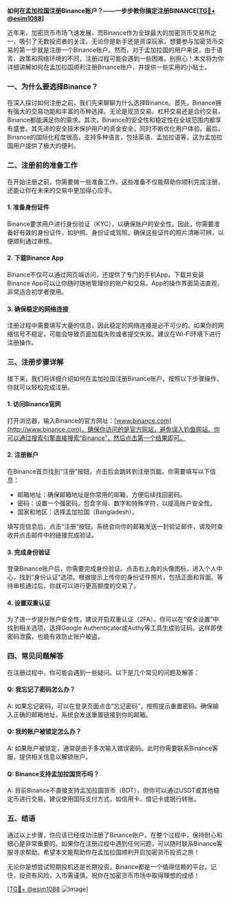 **如何在孟加拉国注册Binance账户？——一步步教你搞定注册BINANCE[[TG💪+ @esim1088](https://t.me/s/esim1088)]**

近年来，加密货币市场飞速发展，而Binance作为全球最大的加密货币交易所之一，吸引了无数投资者的关注。无论你是新手还是资深玩家，想要参与加密货币交易的第一步就是注册一个Binance账户。然而，对于孟加拉国的用户来说，由于语言、政策和网络环境的不同，注册过程可能会遇到一些困难。别担心！本文将为你详细讲解如何在孟加拉国顺利注册Binance账户，并提供一些实用的小贴士。

### 一、为什么要选择Binance？

在深入探讨如何注册之前，我们先来聊聊为什么选择Binance。首先，Binance拥有强大的交易功能和丰富的币种选择。无论是现货交易、杠杆交易还是合约交易，Binance都能满足你的需求。其次，Binance的安全性和稳定性在全球范围内都享有盛誉。其先进的安全技术保护用户的资金安全，同时不断优化用户体验。最后，Binance的国际化程度很高，支持多种语言，包括英语、孟加拉语等，这为孟加拉国用户提供了极大的便利。

### 二、注册前的准备工作

在开始注册之前，你需要做一些准备工作。这些准备不仅能帮助你顺利完成注册，还能让你在未来的交易中更加得心应手。

#### 1. 准备身份证件
Binance要求用户进行身份验证（KYC），以确保账户的安全性。因此，你需要准备好有效的身份证件，如护照、身份证或驾照。确保这些证件的照片清晰可辨，以便顺利通过审核。

#### 2. 下载Binance App
Binance不仅可以通过网页端访问，还提供了专门的手机App。下载并安装Binance App可以让你随时随地管理你的账户和交易。App的操作界面简洁直观，非常适合初学者使用。

#### 3. 确保稳定的网络连接
注册过程中需要填写大量的信息，因此稳定的网络连接是必不可少的。如果你的网络信号不稳定，可能会导致页面加载失败或者提交失败。建议在Wi-Fi环境下进行注册操作。

### 三、注册步骤详解

接下来，我们将详细介绍如何在孟加拉国注册Binance账户。按照以下步骤操作，你就可以轻松完成注册。

#### 1. 访问Binance官网
打开浏览器，输入Binance的官方网址：[www.binance.com](http://www.binance.com)。确保你访问的是官方网站，避免误入钓鱼网站。你可以通过搜索引擎直接搜索“Binance”，然后点击第一个结果即可。

#### 2. 注册账户
在Binance首页找到“注册”按钮，点击后会跳转到注册页面。你需要填写以下信息：
- 邮箱地址：确保邮箱地址是你常用的邮箱，方便后续找回密码。
- 密码：设置一个强密码，包含字母、数字和特殊字符，以提高账户安全性。
- 国家和地区：选择孟加拉国（Bangladesh）。

填写完信息后，点击“注册”按钮。系统会向你的邮箱发送一封验证邮件，请及时查收并点击邮件中的链接完成验证。

#### 3. 完成身份验证
登录Binance账户后，你需要完成身份验证。点击右上角的头像图标，进入个人中心，找到“身份认证”选项。根据提示上传你的身份证件照片，包括正面和背面。等待审核通过后，你就可以进行更高额度的交易了。

#### 4. 设置双重认证
为了进一步提升账户安全性，建议开启双重认证（2FA）。你可以在“安全设置”中找到相关选项，选择Google Authenticator或Authy等工具生成验证码。这样即使密码泄露，也能有效防止账户被盗。

### 四、常见问题解答

在注册过程中，你可能会遇到一些疑问。以下是几个常见的问题及解答：

#### Q: 我忘记了密码怎么办？
A: 如果忘记密码，可以在登录页面点击“忘记密码”，按照提示重置密码。确保输入正确的邮箱地址，系统会发送重置链接到你的邮箱。

#### Q: 我的账户被锁定怎么办？
A: 如果账户被锁定，通常是由于多次输入错误密码。此时你需要联系Binance客服，提供相关信息以解锁账户。

#### Q: Binance支持孟加拉国货币吗？
A: 目前Binance不直接支持孟加拉国货币（BDT），但你可以通过USDT或其他稳定币进行交易。建议使用国际支付方式，如信用卡、借记卡或银行转账。

### 五、结语

通过以上步骤，你应该已经成功注册了Binance账户。在整个过程中，保持耐心和细心是非常重要的。如果你在注册过程中遇到任何问题，可以随时联系Binance客服寻求帮助。希望本文能帮助你在孟加拉国顺利开启加密货币投资之旅！

无论你是想尝试短期投机还是长期投资，Binance都是一个值得信赖的平台。记住，投资有风险，入市需谨慎。祝你在加密货币市场中取得理想的成绩！

[[TG💪+ @esim1088](https://t.me/s/esim1088) ![Image](https://i.postimg.cc/4NQfJmqS/Snipaste-2025-05-13-00-14-12.png)]